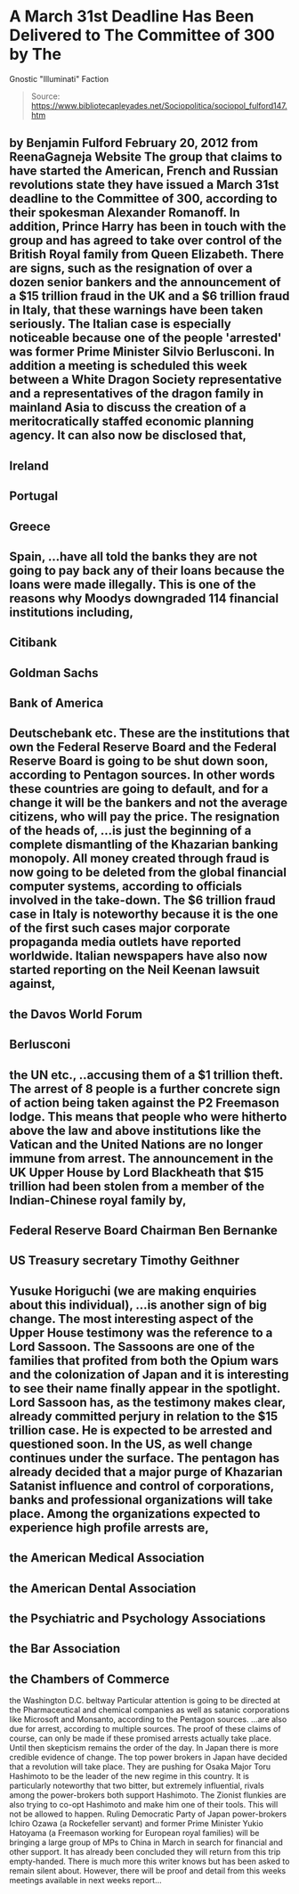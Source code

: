 # A March 31st Deadline Has Been Delivered to The Committee of 300 by The 
Gnostic "Illuminati" Faction

> Source: https://www.bibliotecapleyades.net/Sociopolitica/sociopol_fulford147.htm

by Benjamin Fulford
February 20, 2012
from
ReenaGagneja Website
The group that claims to have started the American, French and Russian
revolutions state they have issued a March 31st deadline to
the Committee of 300, according to their
spokesman Alexander Romanoff.
In addition, Prince Harry has been in
touch with the group and has agreed to take over control of
the British Royal family from Queen
Elizabeth.
There are signs, such as the resignation of over
a dozen senior bankers and
the announcement of a $15 trillion fraud in the UK
and a
$6 trillion fraud in Italy, that these
warnings have been taken seriously.
The Italian case is especially noticeable
because
one of the people 'arrested'
was former Prime Minister Silvio Berlusconi.
In addition a meeting is scheduled this week
between a
White Dragon Society representative and a
representatives of the dragon family in mainland Asia to discuss the
creation of a meritocratically staffed economic planning agency.
It can also now be disclosed that,
-
Ireland
-
Portugal
-
Greece
-
Spain,
...have all told the banks they are not going to
pay back any of their loans because the loans were made illegally.
This is one of the reasons why Moodys
downgraded 114 financial institutions including,
-
Citibank
-
Goldman Sachs
-
Bank of America
-
Deutschebank etc.
These are the institutions that own
the
Federal Reserve Board and the Federal Reserve Board is going to
be shut down soon, according to Pentagon sources.
In other words these countries are going to
default, and for a change it will be the bankers and not the average
citizens, who will pay the price.
The resignation of the heads of,
...is just the beginning of a complete
dismantling of
the Khazarian banking monopoly.
All money created through fraud is now going to
be deleted from the global financial computer systems, according to
officials involved in the take-down. The $6 trillion fraud case in Italy is
noteworthy because it is the one of the first such cases major corporate
propaganda media outlets have reported worldwide.
Italian newspapers have also now started
reporting on
the Neil Keenan lawsuit against,
-
the Davos World Forum
-
Berlusconi
-
the UN etc.,
..accusing them of a $1 trillion theft.
The arrest of 8 people is a further concrete
sign of action being taken against the P2 Freemason lodge. This means that
people who were hitherto above the law and above institutions like
the
Vatican and
the United Nations are no longer immune
from arrest.
The
announcement in the UK Upper House by Lord
Blackheath that $15 trillion had
been stolen from a member of the Indian-Chinese royal family by,
-
Federal Reserve Board Chairman Ben
Bernanke
-
US Treasury secretary Timothy Geithner
-
Yusuke Horiguchi (we are making
enquiries about this individual),
...is another sign of big change.
The most interesting aspect of the Upper House
testimony was
the reference to a Lord Sassoon.
The Sassoons are one of the families that
profited from both the Opium wars and the colonization of Japan and it is
interesting to see their name finally appear in the spotlight. Lord Sassoon
has, as the testimony makes clear, already committed perjury in relation to
the $15 trillion case. He is expected to be arrested and questioned soon.
In the US, as well change continues under the surface. The
pentagon has already decided that a major purge of Khazarian Satanist
influence and control of corporations, banks and professional organizations
will take place.
Among the organizations expected to experience
high profile arrests are,
-
the American Medical Association
-
the American Dental Association
-
the Psychiatric and Psychology
Associations
-
the Bar Association
-
the Chambers of Commerce
-
the
Washington D.C.
beltway
Particular attention is going to be directed at
the
Pharmaceutical and chemical companies as
well as satanic corporations like
Microsoft and
Monsanto, according to the Pentagon
sources.
...are also due for arrest, according to
multiple sources.
The proof of these claims of course, can only be
made if these promised arrests actually take place. Until then
skepticism remains the order of the day.
In Japan there is more credible evidence of change.
The top power brokers in Japan have decided that
a revolution will take place. They are pushing for Osaka Major Toru
Hashimoto to be the leader of the new regime in this country. It is
particularly noteworthy that two bitter, but extremely influential, rivals
among the power-brokers both support Hashimoto.
The Zionist flunkies are also trying to co-opt
Hashimoto and make him one of their tools. This will not be allowed to
happen.
Ruling Democratic Party of Japan power-brokers Ichiro Ozawa (a
Rockefeller servant) and former Prime Minister Yukio Hatoyama (a
Freemason working for European royal families) will be bringing a large
group of MPs to China in March in search for financial and other support.
It has already been concluded they will return
from this trip empty-handed. There is much more this writer knows but has
been asked to remain silent about.
However, there will be proof and detail from
this weeks meetings available in next weeks report...

